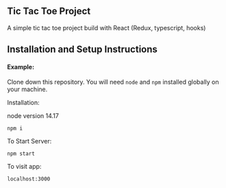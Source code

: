 ## Tic Tac Toe Project

A simple tic tac toe project build with React (Redux, typescript, hooks)


## Installation and Setup Instructions

#### Example:  

Clone down this repository. You will need `node` and `npm` installed globally on your machine.  

Installation:

node version 14.17

`npm i`  

To Start Server:

`npm start`  

To visit app:

`localhost:3000`  
